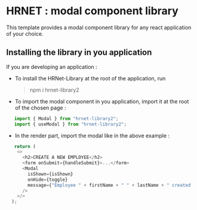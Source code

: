 # HRNET : modal component library

This template provides a modal component library for any react application
of your choice.


## Installing the library in you application

If you are developing an application :

- To install the HRNet-Library at the root of the application, run 
   > npm i hrnet-library2

- To import the modal component in you application, import it at the root of the chosen page :

```js
   import { Modal } from "hrnet-library2";
   import { useModal } from "hrnet-library2";
```

- In the render part, import the modal like in the above example :
```js
   return (
    <>
      <h2>CREATE A NEW EMPLOYEE</h2>
      <form onSubmit={handleSubmit}>...</form>
      <Modal
        isShown={isShown}
        onHide={toggle}
        message={"Employee " + firstName + " " + lastName + " created !"}
      />
    </>
  );
```
